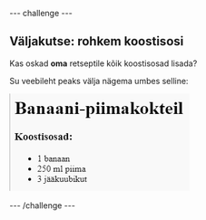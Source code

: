 --- challenge ---

## Väljakutse: rohkem koostisosi

Kas oskad **oma** retseptile kõik koostisosad lisada?

Su veebileht peaks välja nägema umbes selline:

![kuvatõmmis](images/recipe-more-ingredients.png)

--- /challenge ---